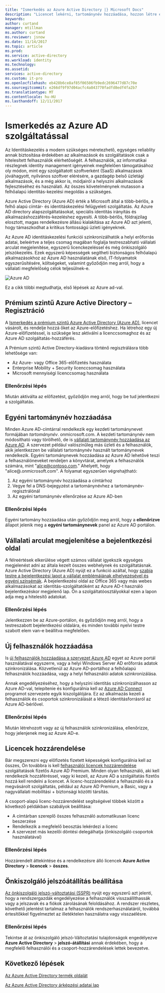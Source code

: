 ```yaml
---
title: "Ismerkedés az Azure Active Directory |} Microsoft Docs"
description: "Licencet lekérni, tartománynév hozzáadása, hozzon létre egyéni bejelentkezési oldal és vegye fel az önkiszolgáló jelszó-változtatási az Azure Active Directoryban"
keywords: 
author: curtand
manager: mtillman
ms.author: curtand
ms.reviewer: jsnow
ms.date: 11/14/2017
ms.topic: article
ms.prod: 
ms.service: active-directory
ms.workload: identity
ms.technology: 
ms.assetid: 
services: active-directory
ms.custom: it-pro
ms.openlocfilehash: eb428b6ce8af85f06506fb9edc2696477d87c70e
ms.sourcegitcommit: e266df9f97d04acfc4a843770fadfd8edf4fa2b7
ms.translationtype: MT
ms.contentlocale: hu-HU
ms.lasthandoff: 12/11/2017
---
```

# <a name="get-started-with-azure-ad"></a>Ismerkedés az Azure AD szolgáltatással
Az Identitáskezelés a modern szükséges méretezhető, egységes reliablity annak biztosítása érdekében az alkalmazások és szolgáltatások csak a hitelesített felhasználók elérhetőségét. A felhasználók, az informatikai részlegnek identity management igényeinek megfelelően támogatásához oly módon, mint egy szolgáltatott szoftverként (SaaS) alkalmazások jóváhagyott, nyilvános szoftver elérésére, a gazdagép belső üzletági alkalmazások, és a még akkor is, módjairól a helyszíni alkalmazások fejlesztéséhez és használati. Az összes követelménynek mutasson a felhőalapú identitás-kezelési megoldás a szükséges.      

Azure Active Directory (Azure AD) érték a Microsoft által a több-bérlős, a felhő alapú címtár- és identitáskezelési felügyeleti szolgáltatás. Az Azure AD directory alapszolgáltatásokat, speciális identitás irányítás és alkalmazáshozzáférés-kezeléshez egyesíti. A több-bérlős, földrajzilag elosztott, magas rendelkezésre állású kialakítása az Azure AD azt jelenti, hogy támaszkodhat a kritikus fontosságú üzleti igényeknek.

Az Azure AD identitáskezelési funkciói szinkronizálhatók a helyi erőforrás adatai, beleértve a teljes csomag magában foglalja testreszabható vállalati arculat megjelenítése, egyszerű licenckezeléssel és még önkiszolgáló jelszókezelés.  Ezek egyszerű képességek segítheti biztonságos felhőalapú alkalmazásokhoz az Azure AD használatának első, IT-folyamatok egyszerűsítésére, költségeket, valamint győződjön meg arról, hogy a vállalati megfelelőség célok teljesülnek-e.

![Azure AD ](./media/get-started-azure-ad/Azure_Active_Directory.png)

Ez a cikk többi megtudhatja, első lépések az Azure ad-val. 

## <a name="sign-up-for-azure-active-directory-premium"></a>Prémium szintű Azure Active Directory – Regisztráció
A [Ismerkedés a prémium szintű Azure Active Directory (Azure AD)](active-directory-get-started-premium.md), licencet vásárolt, és rendelje hozzá őket az Azure-előfizetéshez. Ha létrehoz egy új Azure-előfizetéssel, is szüksége lesz aktiválni a licenccsomaghoz és az Azure AD szolgáltatás-hozzáférés. 

A Prémium szintű Active Directory-kiadásra történő regisztrálásra több lehetősége van: 

- Az Azure- vagy Office 365-előfizetés használata
- Enterprise Mobility + Security licenccsomag használata
- Microsoft mennyiségi licenccsomag használata

### <a name="verification-step"></a>Ellenőrzési lépés
Miután aktiválta az előfizetést, győződjön meg arról, hogy be tud jelentkezni a szolgáltatás.

## <a name="add-a-custom-domain-name"></a>Egyéni tartománynév hozzáadása
Minden Azure AD-címtárral rendelkezik egy kezdeti tartománynevet formájában *tartománynév*. onmicrosoft.com. A kezdeti tartománynév nem módosítható vagy törölhető, de is [vállalati tartománynév hozzáadása az Azure AD](add-custom-domain.md). A szervezet például valószínűleg más üzleti és a felhasználók, akik jelentkezzen be vállalati tartománynév használt tartománynevek rendelkezik. Egyéni tartománynevek hozzáadása az Azure AD lehetővé teszi a felhasználóneveket rendeljen a könyvtárat, amelyek a felhasználók számára, mint "alice@contoso.com." Ahelyett, hogy "alice@.onmicrosoft.com". A folyamat egyszerűen végrehajtható:

1. Az egyéni tartománynév hozzáadása a címtárhoz
2. Vegye fel a DNS-bejegyzést a tartománynévhez a tartománynév-regisztrálónál
3. Az egyéni tartománynév ellenőrzése az Azure AD-ben

### <a name="verification-step"></a>Ellenőrzési lépés
Egyéni tartomány hozzáadása után győződjön meg arról, hogy a **ellenőrizve** állapot jelenik meg a **egyéni tartománynevek** panel az Azure AD portálon.

## <a name="add-company-branding-to-your-sign-in-page"></a>Vállalati arculat megjelenítése a bejelentkezési oldal 
A félreértések elkerülése végett számos vállalat igyekszik egységes megjelenést adni az általa kezelt összes webhelynek és szolgáltatásnak. Azure Active Directory (Azure AD) nyújt ez a funkció azáltal, hogy [szabja testre a bejelentkezési lapot a vállalat emblémájának elhelyezésével és egyéni színsémák](customize-branding.md). A bejelentkezési oldal az Office 365 vagy más webes alkalmazásokat az identitás-szolgáltatóként az Azure AD-t használó bejelentkezéskor megjelenő lap. Ön a szolgáltatóosztályokkal ezen a lapon adja meg a hitelesítő adatokat.

### <a name="verification-step"></a>Ellenőrzési lépés
Jelentkezzen be az Azure-portálon, és győződjön meg arról, hogy a testreszabott bejelentkezési oldalára, és minden további nyelvi testre szabott elem van-e beállítva megfelelően. 

## <a name="add-new-users"></a>Új felhasználók hozzáadása
Is [új felhasználók hozzáadása a szervezet Azure AD](add-users-azure-active-directory.md) egyet az Azure portál használatával egyszerre, vagy a helyi Windows Server AD erőforrás adatok szinkronizálása. Közvetlenül az Azure AD-portálhoz a felhőalapú felhasználók hozzáadása, vagy a helyi felhasználói adatok szinkronizálása.

Annak engedélyezéséhez, hogy a helyszíni identitás szinkronizálhasson az Azure AD-val, telepítenie és konfigurálnia kell az [Azure AD Connect](https://docs.microsoft.com/azure/active-directory/connect/active-directory-aadconnect) programot szervezete egyik kiszolgálójára. Ez az alkalmazás kezeli a felhasználók és csoportok szinkronizálását a létező identitásforrásról az Azure AD-bérlővel.

### <a name="verification-step"></a>Ellenőrzési lépés
Miután létrehozott vagy az új felhasználók szinkronizálása, ellenőrizze, hogy jelenjenek meg az Azure AD-e.

## <a name="assign-licenses"></a>Licencek hozzárendelése
Bár megszerezni egy előfizetés fizetett képességek konfigurálnia kell az összes, Ön továbbra is kell [felhasználói licencek hozzárendelése](license-users-groups.md) szolgáltatások fizetős Azure AD Premium. Minden olyan felhasználó, aki kell rendelkezik hozzáféréssel, vagy ki kezeli, az Azure AD a szolgáltatás fizetős hozzá kell rendelni a licencet. A licenc-hozzárendelést a felhasználó és a megvásárolt szolgáltatás, például az Azure AD Premium, a Basic, vagy a nagyvállalati mobilitási + biztonsági közötti társítás.

A csoport-alapú licenc-hozzárendelést segítségével többek között a következő példákban szabályok beállítása:

- A címtárban szereplő összes felhasználó automatikusan licenc beszerzése
- Rendelkezik a megfelelő beosztás lekérdezi a licenc
- A szervezet más kezelői döntési delegálhatja (önkiszolgáló csoportok használatával)

### <a name="verification-step"></a>Ellenőrzési lépés
Hozzárendelt áttekintése és a rendelkezésre álló licencek **Azure Active Directory** > **licencek** > **összes**.

## <a name="configure-self-service-password-reset"></a>Önkiszolgáló jelszóátállítás beállítása
[Az önkiszolgáló jelszó-változtatási (SSPR)](active-directory-passwords-getting-started.md) nyújt egy egyszerű azt jelenti, hogy a rendszergazdák engedélyezése a felhasználók visszaállíthassák vagy a jelszavak és a fiókok zárolásának feloldásához. A rendszer részletes, követhető jelentést tartalmaz a felhasználók rendszerhasználatáról, továbbá értesítőkkel figyelmeztet az illetéktelen használatra vagy visszaélésre.

### <a name="verification-step"></a>Ellenőrzési lépés
Tekintse át az önkiszolgáló jelszó-Változtatási tulajdonságok engedélyezve **Azure Active Directory** > **jelszó-átállítási** annak érdekében, hogy a megfelelő felhasználói és a csoport-hozzárendelések lettek bevezetve. 


## <a name="next-steps"></a>Következő lépések
[Az Azure Active Directory termék oldalát](https://azure.microsoft.com/services/active-directory/)

[Az Azure Active Directory árképzési adatai lap](https://azure.microsoft.com/pricing/details/active-directory/)
